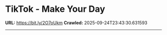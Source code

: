 # TikTok - Make Your Day

**URL:** https://bit.ly/2O7oUkm
**Crawled:** 2025-09-24T23:43:30.631593

---

